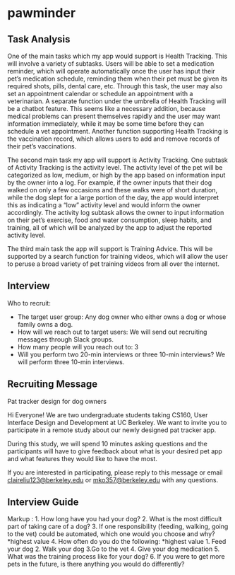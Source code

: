 # pawminder
## Task Analysis
One of the main tasks which my app would support is Health Tracking. This will involve a variety of subtasks. Users will be able to set a medication reminder, which will operate automatically once the user has input their pet’s medication schedule, reminding them when their pet must be given its required shots, pills, dental care, etc. Through this task, the user may also set an appointment calendar or schedule an appointment with a veterinarian. A separate function under the umbrella of Health Tracking will be a chatbot feature. This seems like a necessary addition, because medical problems can present themselves rapidly and the user may want information immediately, while it may be some time before they can schedule a vet appointment. Another function supporting Health Tracking is the vaccination record, which allows users to add and remove records of their pet’s vaccinations. 

The second main task my app will support is Activity Tracking. One subtask of Activity Tracking is the activity level. The activity level of the pet will be categorized as low, medium, or high by the app based on information input by the owner into a log. For example, if the owner inputs that their dog walked on only a few occasions and these walks were of short duration, while the dog slept for a large portion of the day, the app would interpret this as indicating a “low” activity level and would inform the owner accordingly. The activity log subtask allows the owner to input information on their pet’s exercise, food and water consumption, sleep habits, and training, all of which will be analyzed by the app to adjust the reported activity level. 

The third main task the app will support is Training Advice. This will be supported by a search function for training videos, which will allow the user to peruse a broad variety of pet training videos from all over the internet. 

## Interview
Who to recruit:
- The target user group: Any dog owner who either owns a dog or whose family owns a dog. 
- How will we reach out to target users: We will send out recruiting messages through Slack groups. 
- How many people will you reach out to: 3
- Will you perform two 20-min interviews or three 10-min interviews? We will perform three 10-min interviews.

## Recruiting Message
Pat tracker design for dog owners

Hi Everyone! We are two undergraduate students taking CS160, User Interface Design and Development at UC Berkeley. We want to invite you to participate in a remote study about our newly designed pat tracker app.

During this study, we will spend  10 minutes asking questions and the participants will have to give feedback about what is  your desired pet app and what features they would like to have the most. 

If you are interested in participating, please reply to this message or email claireliu123@berkeley.edu or mko357@berkeley.edu with any questions.

## Interview Guide
Markup : 1. How long have you had your dog? 
         2. What is the most difficult part of taking care of a dog? 
         3. If one responsibility (feeding, walking, going to the vet) could be automated, which one would you choose and why? *highest value
         4. How often do you do the following: *highest value
            1. Feed your dog
            2. Walk your dog
            3.Go to the vet
            4. Give your dog medication
5. What was the training process like for your dog? 
6. If you were to get more pets in the future, is there anything you would do differently?

